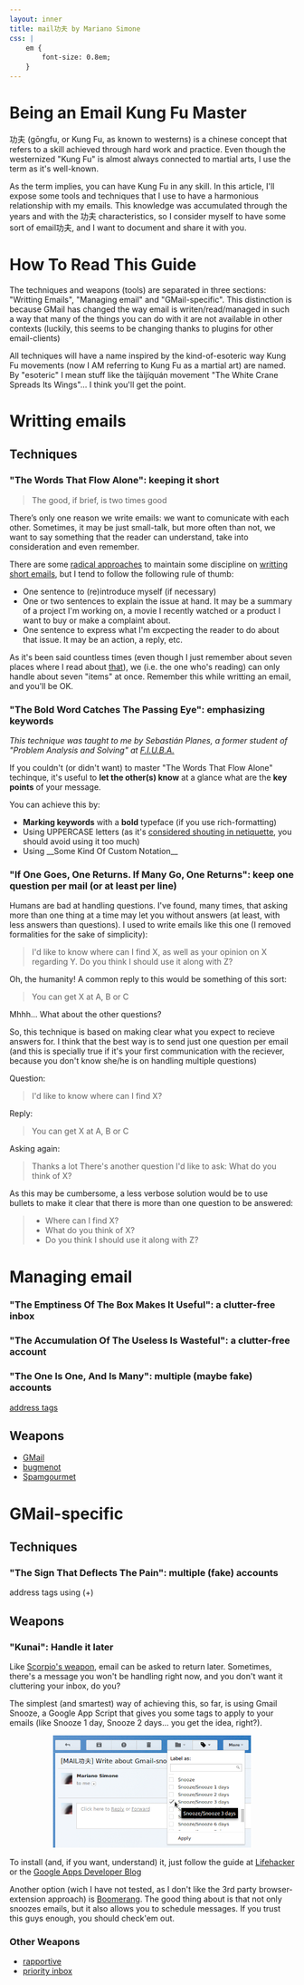 ```yaml
---
layout: inner
title: mail功夫 by Mariano Simone
css: |
    em {
        font-size: 0.8em;
    }
---
```

# Being an Email Kung Fu Master
功夫 (gōngfu, or Kung Fu, as known to westerns) is a chinese concept that refers to a skill achieved through hard work and practice. Even though the westernized "Kung Fu" is almost always connected to martial arts, I use the term as it's well-known.

As the term implies, you can have Kung Fu in any skill. In this article, I'll expose some tools and techniques that I use to have a harmonious relationship with my emails. This knowledge was accumulated through the years and with the 功夫 characteristics, so I consider myself to have some sort of email功夫, and I want to document and share it with you.

# How To Read This Guide
The techniques and weapons (tools) are separated in three sections: "Writting Emails", "Managing email" and "GMail-specific". This distinction is because GMail has changed the way email is writen/read/managed in such a way that many of the things you can do with it are not available in other contexts (luckily, this seems to be changing thanks to plugins for other email-clients)

All techniques will have a name inspired by the kind-of-esoteric way Kung Fu movements (now I AM referring to Kung Fu as a martial art) are named. By "esoteric" I mean stuff like the tàijíquán movement "The White Crane Spreads Its Wings"... I think you'll get the point.

# Writting emails
## Techniques
### "The Words That Flow Alone": keeping it short
> The good, if brief, is two times good

There’s only one reason we write emails: we want to comunicate with each other. Sometimes, it may be just small-talk, but more often than not, we want to say something that the reader can understand, take into consideration and even remember.

There are some [radical approaches](http://three.sentenc.es/) to maintain some discipline on [writting short emails](http://techcrunch.com/2010/09/18/3-sentence-emails/), but I tend to follow the following rule of thumb:

- One sentence to (re)introduce myself (if necessary)
- One or two sentences to explain the issue at hand. It may be a summary of a project I'm working on, a movie I recently watched or a product I want to buy or make a complaint about.
- One sentence to express what I'm excpecting the reader to do about that issue. It may be an action, a reply, etc.

As it's been said countless times (even though I just remember about seven places where I read about [that](http://en.wikipedia.org/wiki/The_Magical_Number_Seven,_Plus_or_Minus_Two)), we (i.e. the one who's reading) can only handle about seven "items" at once. Remember this while writting an email, and you'll be OK.

### "The Bold Word Catches The Passing Eye": emphasizing keywords
*This technique was taught to me by Sebastián Planes, a former student of "Problem Analysis and Solving" at [F.I.U.B.A.](http://www.fi.uba.ar)*

If you couldn't (or didn't want) to master "The Words That Flow Alone" techinque, it's useful to **let the other(s) know** at a glance what are the **key points** of your message.

You can achieve this by:
- **Marking keywords** with a **bold** typeface (if you use rich-formatting)
- Using UPPERCASE letters (as it's [considered shouting in netiquette](http://email.about.com/od/netiquettetips/qt/Writing-In-All-Caps-Is-Like-Shouting.htm), you should avoid using it too much)
- Using \_\_Some Kind Of Custom Notation\_\_

### "If One Goes, One Returns. If Many Go, One Returns": keep one question per mail (or at least per line)
Humans are bad at handling questions. I've found, many times, that asking more than one thing at a time may let you without answers (at least, with less answers than questions). I used to write emails like this one (I removed formalities for the sake of simplicity):

> I'd like to know where can I find X, as well as your opinion on X regarding Y. Do you think I should use it along with Z?

Oh, the humanity! A common reply to this would be something of this sort:

> You can get X at A, B or C

Mhhh... What about the other questions?

So, this technique is based on making clear what you expect to recieve answers for. I think that the best way is to send just one question per email (and this is specially true if it's your first communication with the reciever, because you don't know she/he is on handling multiple questions)

Question:

> I'd like to know where can I find X?

Reply:

> You can get X at A, B or C

Asking again:

> Thanks a lot
> There's another question I'd like to ask: What do you think of X?

As this may be cumbersome, a less verbose solution would be to use bullets to make it clear that there is more than one question to be answered:

> - Where can I find X?
> - What do you think of X?
> - Do you think I should use it along with Z?

# Managing email
### "The Emptiness Of The Box Makes It Useful": a clutter-free inbox

### "The Accumulation Of The Useless Is Wasteful": a clutter-free account

### "The One Is One, And Is Many": multiple (maybe fake) accounts 
[address tags](https://en.wikipedia.org/wiki/Email_address#Address_tags)

## Weapons
- [GMail](http://www.gmail.com)
- [bugmenot](http://www.bugmenot.com)
- [Spamgourmet](http://www.spamgourmet.com)

# GMail-specific
## Techniques

### "The Sign That Deflects The Pain": multiple (fake) accounts
address tags using (+)

## Weapons
### "Kunai": Handle it later
Like [Scorpio's weapon](http://mortalkombat.wikia.com/wiki/Kunai), email can be asked to return later. Sometimes, there's a message you won't be handling right now, and you don't want it cluttering your inbox, do you?

The simplest (and smartest) way of achieving this, so far, is using Gmail Snooze, a Google App Script that gives you some tags to apply to your emails (like Snooze 1 day, Snooze 2 days... you get the idea, right?).

<div style="text-align:center">
    <img src="publications/mail-gongfu/img/snooze-gmail.png" alt="Applying a snooze tag to an email"/>
</div>

To install (and, if you want, understand) it, just follow the guide at [Lifehacker](http://lifehacker.com/5825634/how-to-add-a-snooze-button-to-gmail-no-extensions-required) or the [Google Apps Developer Blog](http://googleappsdeveloper.blogspot.com/2011/07/gmail-snooze-with-apps-script.html)

Another option (wich I have not tested, as I don't like the 3rd party browser-extension approach) is [Boomerang](http://www.boomeranggmail.com/). The good thing about is that not only snoozes emails, but it also allows you to schedule messages. If you trust this guys enough, you should check'em out.

### Other Weapons
- [rapportive](http://rapportive.com/)
- [priority inbox](https://mail.google.com/mail/help/priority-inbox.html)

